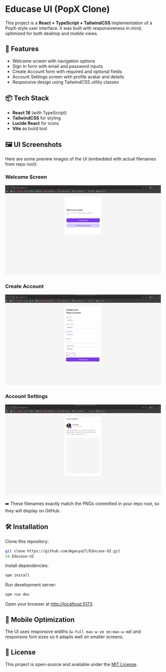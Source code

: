 # Educase UI (PopX Clone)

This project is a **React + TypeScript + TailwindCSS** implementation of a PopX-style user interface. It was built with responsiveness in mind, optimized for both desktop and mobile views.

## 🚀 Features
- Welcome screen with navigation options
- Sign In form with email and password inputs
- Create Account form with required and optional fields
- Account Settings screen with profile avatar and details
- Responsive design using TailwindCSS utility classes

## 📦 Tech Stack
- **React 18** (with TypeScript)
- **TailwindCSS** for styling
- **Lucide React** for icons
- **Vite** as build tool

## 🖼️ UI Screenshots
Here are some preview images of the UI (embedded with actual filenames from repo root):

### Welcome Screen
![Welcome Screen](./Screenshot%202025-08-20%20160607.png)

### Create Account
![Create Account](./Screenshot%202025-08-20%20160627.png)

### Account Settings
![Account Settings](./Screenshot%202025-08-20%20160646.png)

➡️ These filenames exactly match the PNGs committed in your repo root, so they will display on GitHub.

## 🛠️ Installation
Clone this repository:

```bash
git clone https://github.com/Agasya27/Educase-UI.git
cd Educase-UI
```

Install dependencies:
```bash
npm install
```

Run development server:
```bash
npm run dev
```

Open your browser at [http://localhost:5173](http://localhost:5173).

## 📱 Mobile Optimization
The UI uses responsive widths (`w-full max-w-sm sm:max-w-md`) and responsive font sizes so it adapts well on smaller screens.

## 📜 License
This project is open-source and available under the [MIT License](LICENSE).

